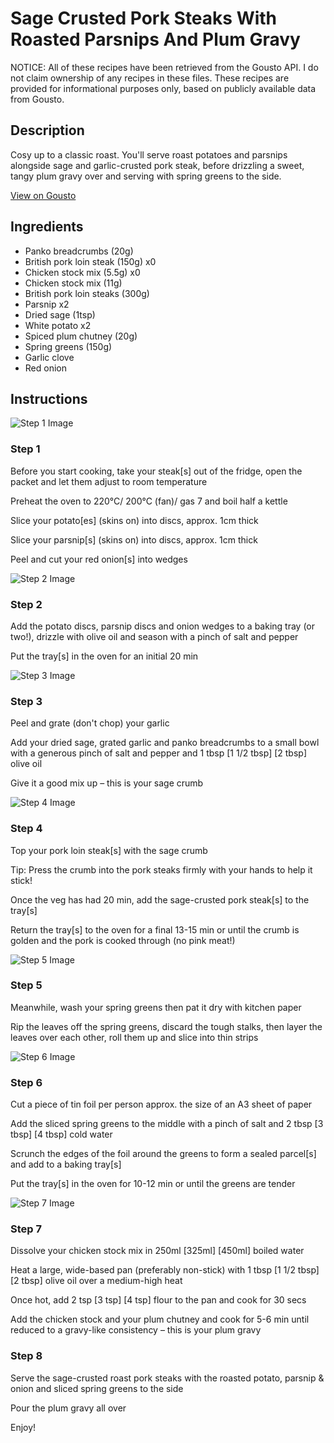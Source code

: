# Sage Crusted Pork Steaks With Roasted Parsnips And Plum Gravy 

NOTICE: All of these recipes have been retrieved from the Gousto API. I do not claim ownership of any recipes in these files. These recipes are provided for informational purposes only, based on publicly available data from Gousto.

## Description

Cosy up to a classic roast. You'll serve roast potatoes and parsnips alongside sage and garlic-crusted pork steak, before drizzling a sweet, tangy plum gravy over and serving with spring greens to the side. 

[View on Gousto](https://www.gousto.co.uk/recipes/cookbook/sage-crusted-pork-steaks-with-roasted-parsnips-plum-gravy)

## Ingredients

- Panko breadcrumbs (20g)
- British pork loin steak (150g) x0
- Chicken stock mix (5.5g) x0
- Chicken stock mix (11g)
- British pork loin steaks (300g)
- Parsnip x2
- Dried sage (1tsp)
- White potato x2
- Spiced plum chutney (20g)
- Spring greens (150g)
- Garlic clove
- Red onion

## Instructions

![Step 1 Image](https://production-media.gousto.co.uk/cms/recipe-step-image/Step-1-1641305767794-x200.jpg)

### Step 1

Before you start cooking, take your steak[s] out of the fridge, open the packet and let them adjust to room temperature

Preheat the oven to 220°C/ 200°C (fan)/ gas 7 and boil half a kettle

Slice your potato[es] (skins on) into discs, approx. 1cm thick

Slice your parsnip[s] (skins on) into discs, approx. 1cm thick

Peel and cut your red onion[s] into wedges

![Step 2 Image](https://production-media.gousto.co.uk/cms/recipe-step-image/Step-2-1641305772271-x200.jpg)

### Step 2

Add the potato discs, parsnip discs and onion wedges to a baking tray (or two!), drizzle with olive oil and season with a pinch of salt and pepper

Put the tray[s] in the oven for an initial 20 min

![Step 3 Image](https://production-media.gousto.co.uk/cms/recipe-step-image/Step-3-1641305775618-x200.jpg)

### Step 3

Peel and grate (don't chop) your garlic

Add your dried sage, grated garlic and panko breadcrumbs to a small bowl with a generous pinch of salt and pepper and 1 tbsp<span class="text-purple"> [1 1/2 tbsp]</span> <span class="text-danger">[2 tbsp] </span>olive oil

Give it a good mix up – this is your sage crumb

![Step 4 Image](https://production-media.gousto.co.uk/cms/recipe-step-image/Step-4-1641305779568-x200.jpg)

### Step 4

Top your pork loin steak[s] with the sage crumb

Tip: Press the crumb into the pork steaks firmly with your hands to help it stick!

Once the veg has had 20 min, add the sage-crusted pork steak[s] to the tray[s]

Return the tray[s] to the oven for a final 13-15 min or until the crumb is golden and the pork is cooked through (no pink meat!)

![Step 5 Image](https://production-media.gousto.co.uk/cms/recipe-step-image/Shredded-spring-greens-1676659889653-x200.jpg)

### Step 5

Meanwhile, wash your spring greens then pat it dry with kitchen paper

Rip the leaves off the spring greens, discard the tough stalks, then layer the leaves over each other, roll them up and slice into thin strips

![Step 6 Image](https://production-media.gousto.co.uk/cms/recipe-step-image/Step-6-1641305787144-x200.jpg)

### Step 6

Cut a piece of tin foil per person approx. the size of an A3 sheet of paper 

Add the sliced spring greens to the middle with a pinch of salt and 2 tbsp <span class="text-purple">[3 tbsp] </span><span class="text-danger">[4 tbsp]</span> cold water

Scrunch the edges of the foil around the greens to form a sealed parcel[s] and add to a baking tray[s]

Put the tray[s] in the oven for 10-12 min or until the greens are tender

![Step 7 Image](https://production-media.gousto.co.uk/cms/recipe-step-image/Step-7-1641305791236-x200.jpg)

### Step 7

Dissolve your chicken stock mix in 250ml <span class="text-purple">[325ml]</span> <span class="text-danger">[450ml]</span> boiled water

Heat a large, wide-based pan (preferably non-stick) with 1 tbsp <span class="text-purple">[1 1/2 tbsp]</span><span class="text-danger"> [2 tbsp] </span>olive oil over a medium-high heat

Once hot, add 2 tsp<span class="text-purple"> [3 tsp]</span> <span class="text-danger">[4 tsp]</span> flour to the pan and cook for 30 secs

Add the chicken stock and your plum chutney and cook for 5-6 min until reduced to a gravy-like consistency – this is your plum gravy

### Step 8

Serve the sage-crusted roast pork steaks with the roasted potato, parsnip & onion and sliced spring greens to the side

Pour the plum gravy all over

Enjoy!

